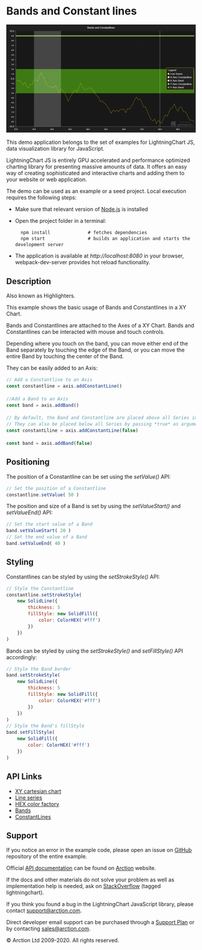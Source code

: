 # Bands and Constant lines

![Bands and Constant lines](bandsConstantLines.png)

This demo application belongs to the set of examples for LightningChart JS, data visualization library for JavaScript.

LightningChart JS is entirely GPU accelerated and performance optimized charting library for presenting massive amounts of data. It offers an easy way of creating sophisticated and interactive charts and adding them to your website or web application.

The demo can be used as an example or a seed project. Local execution requires the following steps:

- Make sure that relevant version of [Node.js](https://nodejs.org/en/download/) is installed
- Open the project folder in a terminal:

        npm install              # fetches dependencies
        npm start                # builds an application and starts the development server

- The application is available at *http://localhost:8080* in your browser, webpack-dev-server provides hot reload functionality.


## Description

Also known as Highlighters.

This example shows the basic usage of Bands and Constantlines in a XY Chart.

Bands and Constantlines are attached to the Axes of a XY Chart.
Bands and Constantlines can be interacted with mouse and touch controls.

Depending where you touch on the band, you can move either end of the Band separately by touching the edge of the Band, or you can move the entire Band by touching the center of the Band.

They can be easily added to an Axis:

```javascript
// Add a Constantline to an Axis
const constantline = axis.addConstantLine()

//Add a Band to an Axis
const band = axis.addBand()

// By default, the Band and Constantline are placed above all Series in the Chart.
// They can also be placed below all Series by passing *true* as argument when creating one.
const constantLline = axis.addConstantLine(false)

const band = axis.addBand(false)
```

## Positioning

The position of a Constantline can be set using the *setValue()* API:

```javascript
// Set the position of a Constantline
constantline.setValue( 50 )
```

The position and size of a Band is set by using the *setValueStart()* and *setValueEnd()* API:

```javascript
// Set the start value of a Band
band.setValueStart( 20 )
// Set the end value of a Band
band.setValueEnd( 40 )
```

## Styling

Constantlines can be styled by using the *setStrokeStyle()* API:

```javascript
// Style the Constantline
constantline.setStrokeStyle(
    new SolidLine({
        thickness: 5
        fillStyle: new SolidFill({
            color: ColorHEX('#fff')
        })
    })
)
```

Bands can be styled by using the *setStrokeStyle()* and *setFillStyle()* API accordingly:

```javascript
// Style the Band border
band.setStrokeStyle(
    new SolidLine({
        thickness: 5
        fillStyle: new SolidFill({
            color: ColorHEX('#fff')
        })
    })
)
// Style the Band's fillStyle
band.setFillStyle(
    new SolidFill({
        color: ColorHEX('#fff')
    })
)
```


## API Links

* [XY cartesian chart]
* [Line series]
* [HEX color factory]
* [Bands]
* [ConstantLines]


## Support

If you notice an error in the example code, please open an issue on [GitHub][0] repository of the entire example.

Official [API documentation][1] can be found on [Arction][2] website.

If the docs and other materials do not solve your problem as well as implementation help is needed, ask on [StackOverflow][3] (tagged lightningchart).

If you think you found a bug in the LightningChart JavaScript library, please contact support@arction.com.

Direct developer email support can be purchased through a [Support Plan][4] or by contacting sales@arction.com.

[0]: https://github.com/Arction/
[1]: https://www.arction.com/lightningchart-js-api-documentation/
[2]: https://www.arction.com
[3]: https://stackoverflow.com/questions/tagged/lightningchart
[4]: https://www.arction.com/support-services/

© Arction Ltd 2009-2020. All rights reserved.


[XY cartesian chart]: https://www.arction.com/lightningchart-js-api-documentation/v3.0.1/classes/chartxy.html
[Line series]: https://www.arction.com/lightningchart-js-api-documentation/v3.0.1/classes/lineseries.html
[HEX color factory]: https://www.arction.com/lightningchart-js-api-documentation/v3.0.1/globals.html#colorhex
[Bands]: https://www.arction.com/lightningchart-js-api-documentation/v3.0.1/classes/band.html
[ConstantLines]: https://www.arction.com/lightningchart-js-api-documentation/v3.0.1/classes/constantline.html

